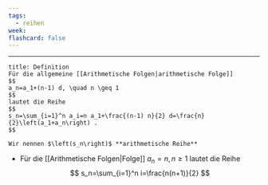 ```yaml
---
tags:
  - reihen
week: 
flashcard: false
---
```

***

```ad-important
title: Definition
Für die allgemeine [[Arithmetische Folgen|arithmetische Folge]]
$$
a_n=a_1+(n-1) d, \quad n \geq 1
$$
lautet die Reihe
$$
s_n=\sum_{i=1}^n a_i=n a_1+\frac{(n-1) n}{2} d=\frac{n}{2}\left(a_1+a_n\right) .
$$

Wir nennen $\left(s_n\right)$ **arithmetische Reihe**
```

- Für die [[Arithmetische Folgen|Folge]] $a_n=n, n \geq 1$ lautet die Reihe
$$
s_n=\sum_{i=1}^n i=\frac{n(n+1)}{2}
$$
